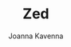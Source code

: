 ---
title: "Zed"
author: "Joanna Kavenna"
isbn: ""
isbn13: ""
rating: "5"
publisher: "Faber & Faber"
pages: "400"
publishYear: "2019"
read: "2019"
goodreads_id: "37508642"
---